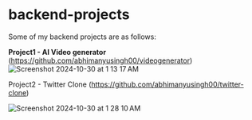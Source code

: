 # backend-projects
Some of my backend projects are as follows:

**Project1 - AI Video generator** (https://github.com/abhimanyusingh00/videogenerator)
![Screenshot 2024-10-30 at 1 13 17 AM](https://github.com/user-attachments/assets/0cd97ffb-9e63-4dc0-85b4-939b7fb9dfc1)


Project2 - Twitter Clone (https://github.com/abhimanyusingh00/twitter-clone)


![Screenshot 2024-10-30 at 1 28 10 AM](https://github.com/user-attachments/assets/9e9a676d-2313-4efe-88dd-e928ff68e840)


